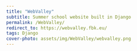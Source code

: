 ```yaml
---
title: "WebValley"
subtitle: Summer school website built in Django
permalink: /WebValley/
redirect_to: https://webvalley.fbk.eu/
tags: Django
cover-photo: assets/img/WebValley/webvalley.png
---
```

